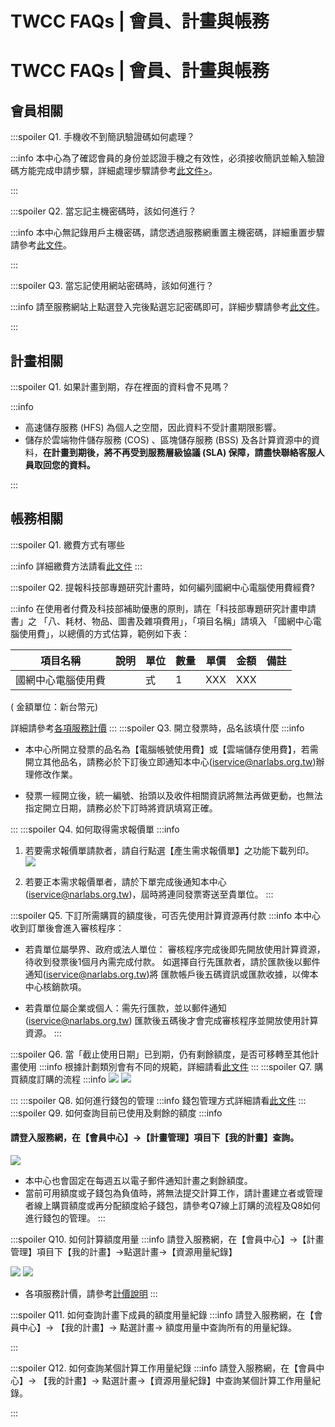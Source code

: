 # TWCC FAQs | 會員、計畫與帳務

# TWCC FAQs | 會員、計畫與帳務

## 會員相關

:::spoiler Q1. 手機收不到簡訊驗證碼如何處理？

:::info
本中心為了確認會員的身份並認證手機之有效性，必須接收簡訊並輸入驗證碼方能完成申請步驟，詳細處理步驟請參考[<ins>此文件</ins>>](https://man.twcc.ai/@twccdocs/howo-service-receive-verif-phone-zh)。

:::

:::spoiler Q2. 當忘記主機密碼時，該如何進行？

:::info
本中心無記錄用戶主機密碼，請您透過服務網重置主機密碼，詳細重置步驟請參考[<ins>此文件</ins>](https://man.twcc.ai/@VHi0M1sdTgSw8yQGG71btQ/guide-service-hostname-pwd-otp-zh#%E9%87%8D%E7%BD%AE%E4%B8%BB%E6%A9%9F%E5%AF%86%E7%A2%BC)。

:::

:::spoiler Q3. 當忘記使用網站密碼時，該如何進行？

:::info
請至服務網站上點選登入完後點選忘記密碼即可，詳細步驟請參考[<ins>此文件</ins>](https://man.twcc.ai/@twccdocs/guide-service-reset-portal-pwd-zh)。

:::


## 計畫相關


:::spoiler Q1. 如果計畫到期，存在裡面的資料會不見嗎？

:::info
- 高速儲存服務 (HFS) 為個人之空間，因此資料不受計畫期限影響。
- 儲存於雲端物件儲存服務 (COS) 、區塊儲存服務 (BSS) 及各計算資源中的資料，**在計畫到期後，將不再受到服務層級協議 (SLA) 保障，請盡快聯絡客服人員取回您的資料。**

:::


## 帳務相關
:::spoiler Q1. 繳費方式有哪些

:::info
詳細繳費方法請看[<ins>此文件<ins>](https://man.twcc.ai/@twccdocs/Hka6f1qcP)
:::

:::spoiler Q2. 提報科技部專題研究計畫時，如何編列國網中心電腦使用費經費?

:::info
在使用者付費及科技部補助優惠的原則，請在「科技部專題研究計畫申請書」之
「八、耗材、物品、圖書及雜項費用」，「項目名稱」請填入
「國網中心電腦使用費」，以總價的方式估算，範例如下表：

 | 項目名稱           | 說明   | 單位   | 數量 | 單價 | 金額 | 備註 |
|--------------------|--------|--------|------|------|------|------|
| 國網中心電腦使用費 |        | 式     | 1    | XXX  | XXX  |      |  

( 金額單位：新台幣元)

詳細請參考[各項服務計價](https://www.twcc.ai/doc?page=price&euqinu=true)
:::
:::spoiler Q3. 開立發票時，品名該填什麼
:::info
- 本中心所開立發票的品名為【電腦帳號使用費】或【雲端儲存使用費】，若需開立其他品名，請務必於下訂後立即通知本中心(iservice@narlabs.org.tw)辦理修改作業。

- 發票一經開立後，統一編號、抬頭以及收件相關資訊將無法再做更動，也無法指定開立日期，請務必於下訂時將資訊填寫正確。

:::
:::spoiler Q4. 如何取得需求報價單
:::info
1. 若要需求報價單請款者，請自行點選【產生需求報價單】之功能下載列印。
![](https://cos.twcc.ai/SYS-MANUAL/uploads/upload_c0d6631c4497a8d1e8bb63aa888a838c.png)

2. 若要正本需求報價單者，請於下單完成後通知本中心(iservice@narlabs.org.tw)，屆時將連同發票寄送至貴單位。
:::

:::spoiler Q5. 下訂所需購買的額度後，可否先使用計算資源再付款
:::info
本中心收到訂單後會進入審核程序：

- 若貴單位屬學界、政府或法人單位：
  審核程序完成後即先開放使用計算資源，待收到發票後1個月內需完成付款。
  如選擇自行先匯款者，請於匯款後以郵件通知(iservice@narlabs.org.tw)將
  匯款帳戶後五碼資訊或匯款收據，以俾本中心核銷款項。

- 若貴單位屬企業或個人：需先行匯款，並以郵件通知(iservice@narlabs.org.tw)
  匯款後五碼後才會完成審核程序並開放使用計算資源。
:::

:::spoiler Q6. 當「截止使用日期」已到期，仍有剩餘額度，是否可移轉至其他計畫使用
:::info
根據計劃類別會有不同的規範，詳細請看[<ins>此文件<ins>](https://man.twcc.ai/@twccdocs/HyyU7Jc5v)
:::
:::spoiler Q7. 購買額度訂購的流程
:::info
![](https://cos.twcc.ai/SYS-MANUAL/uploads/upload_506137fd6e67a4951e722b52ec2a13e5.png)
![](https://cos.twcc.ai/SYS-MANUAL/uploads/upload_8a3805a5a052e1eaebc27f88f6d71b0f.png)


:::
:::spoiler Q8. 如何進行錢包的管理
:::info
錢包管理方式詳細請看[<ins>此文件<ins>](https://man.twcc.ai/@twccdocs/HyG3Eyc9P)
:::
:::spoiler Q9. 如何查詢目前已使用及剩餘的額度
:::info
#### 請登入服務網，在【會員中心】->【計畫管理】項目下【我的計畫】查詢。
![](https://cos.twcc.ai/SYS-MANUAL/uploads/upload_78c945d7a7b4c269b412cdab2ac4bb73.png)

- 本中心也會固定在每週五以電子郵件通知計畫之剩餘額度。
- 當前可用額度或子錢包為負值時，將無法提交計算工作，請計畫建立者或管理者線上購買額度或再分配額度給子錢包，請參考Q7線上訂購的流程及Q8如何進行錢包的管理。
:::

:::spoiler Q10. 如何計算額度用量
:::info
請登入服務網，在【會員中心】->【計畫管理】項目下【我的計畫】->點選計畫->【資源用量紀錄】

![](https://cos.twcc.ai/SYS-MANUAL/uploads/upload_166c1125c0c575d9a9b4e7c12210ca4b.png)
![](https://cos.twcc.ai/SYS-MANUAL/uploads/upload_73872c1638605c62ba2f75eafe779d17.png)

- 各項服務計價，請參考[計價說明](https://www.twcc.ai/doc?page=price&euqinu=true)
:::

:::spoiler Q11. 如何查詢計畫下成員的額度用量紀錄
:::info
請登入服務網，在【會員中心】-> 【我的計畫】-> 點選計畫-> 額度用量中查詢所有的用量紀錄。

:::

:::spoiler Q12. 如何查詢某個計算工作用量紀錄
:::info
請登入服務網，在【會員中心】-> 【我的計畫】-> 點選計畫->【資源用量紀錄】中查詢某個計算工作用量紀錄。

:::
